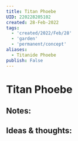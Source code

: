 ```yaml
---
title: Titan Phoebe
UID: 220228205102
created: 28-Feb-2022
tags:
  - 'created/2022/Feb/28'
  - 'garden'
  - 'permanent/concept'
aliases:
  - Titanide Phoebe
publish: False
---
```

# Titan Phoebe

## Notes:


## Ideas & thoughts:


